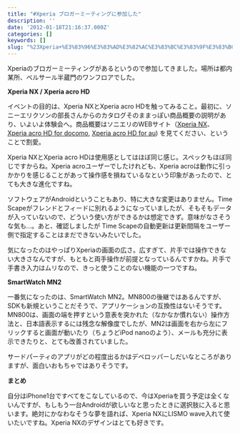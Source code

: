 ```yaml
---
title: "#Xperia ブロガーミーティングに参加した"
description: ''
date: '2012-01-18T21:16:37.000Z'
categories: []
keywords: []
slug: "%23Xperia+%E3%83%96%E3%83%AD%E3%82%AC%E3%83%BC%E3%83%9F%E3%83%BC%E3%83%86%E3%82%A3%E3%83%B3%E3%82%B0%E3%81%AB%E5%8F%82%E5%8A%A0%E3%81%97%E3%81%9F"
---
```

Xperiaのブロガーミーティングがあるというので参加してきました。場所は都内某所、ベルサール半蔵門のワンフロアでした。

**Xperia NX / Xperia acro HD**

イベントの目的は、Xperia NXとXperia acro HDを触ってみること。最初に、ソニーエリクソンの部長さんからのカタログそのままっぽい商品概要の説明があり、いよいよ体験会へ。商品概要はソニエリのWEBサイト（[Xperia NX](http://www.sonyericsson.co.jp/product/docomo/so-02d/index.html)、[Xperia acro HD for docomo](http://www.sonyericsson.co.jp/product/docomo/so-03d/index.html), [Xperia acro HD for au](http://www.sonyericsson.co.jp/product/au/is12s/index.html)) を見てください、ということで割愛。

Xperia NXとXperia acro HDは使用感としてはほぼ同じ感じ。スペックもほぼ同じですからね。Xperia acroユーザーでしたけれども、Xperia acroは動作に引っかかりを感じることがあって操作感を損ねているなという印象があったので、とても大きな進化ですね。

ソフトウェアがAndroidということもあり、特に大きな変更はありません。Time Scapeがフレンドとフィードに別れるようになっていましたが、そもそもデータが入っていないので、どういう使い方ができるかは想定できず。意味がなさそうな気も…。あと、確認しましたが Time Scapeの自動更新は更新間隔をユーザー側で指定することはまだできないみたいでした。

気になったのはやっぱりXperiaの画面の広さ。広すぎて、片手では操作できない大きさなんですが、もともと両手操作が前提となっているんですかね。片手で手書き入力はムリなので、きっと使うことのない機能の一つですね。

**SmartWatch MN2**

一番気になったのは、SmartWatch MN2。MN800の後継ではあるんですが、SDKも新規ということだそうで、アプリケーションの互換性はないそうです。MN800は、画面の端を押すという意表を突かれた（なかなか慣れない）操作方法と、日本語表示するには残念な解像度でしたが、MN2は画面を右から左にフリックすると画面が動いたり（ちょうどiPod nanoのよう）、メールも充分に表示できたりと、とても改善されていました。

サードパーティのアプリがどの程度出るかはデベロッパーしだいなところがありますが、面白いおもちゃではありそうです。

**まとめ**

自分はiPhone1台ですべてをこなしているので、今はXperiaを買う予定は全くないんですが、もしもう一台Androidが欲しいなと思ったときに選択肢に入ると思います。絶対にかなわなそうな夢を語れば、Xperia NXにLISMO wave入れて使いたいですね。Xperia NXのデザインはとても好きです。